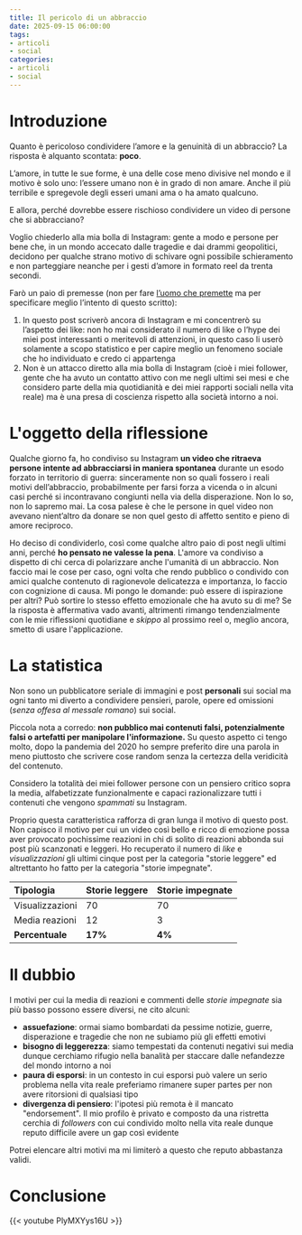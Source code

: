 ```yaml
---
title: Il pericolo di un abbraccio
date: 2025-09-15 06:00:00   
tags:
- articoli
- social
categories:
- articoli
- social
---
```


# Introduzione

Quanto è pericoloso condividere l’amore e la genuinità di un abbraccio? La risposta è alquanto scontata: **poco**. 

L’amore, in tutte le sue forme, è una delle cose meno divisive nel mondo e il motivo è solo uno: l’essere umano non è in grado di non amare. Anche il più terribile e spregevole degli esseri umani ama o ha amato qualcuno. 

E allora, perché dovrebbe essere rischioso condividere un video di persone che si abbracciano?

Voglio chiederlo alla mia bolla di Instagram: gente a modo e persone per bene che, in un mondo accecato dalle tragedie e dai drammi geopolitici, decidono per qualche strano motivo di schivare ogni possibile schieramento e non parteggiare neanche per i gesti d’amore in formato reel da trenta secondi.

Farò un paio di premesse (non per fare [l’uomo che premette](https://youtu.be/D8S_YO9ibOU?si=PJIw5oHChIlYmWE9) ma per specificare meglio l’intento di questo scritto):

1. In questo post scriverò ancora di Instagram e mi concentrerò su l’aspetto dei like: non ho mai considerato il numero di like o l’hype dei miei post interessanti o meritevoli di attenzioni, in questo caso li userò solamente a scopo statistico e per capire meglio un fenomeno sociale che ho individuato e credo ci appartenga
2. Non è un attacco diretto alla mia bolla di Instagram (cioè i miei follower, gente che ha avuto un contatto attivo con me negli ultimi sei mesi e che considero parte della mia quotidianità e dei miei rapporti sociali nella vita reale) ma è una presa di coscienza rispetto alla società intorno a noi. 

# L'oggetto della riflessione

Qualche giorno fa, ho condiviso su Instagram **un video che ritraeva persone intente ad abbracciarsi in maniera spontanea** durante un esodo forzato in territorio di guerra: sinceramente non so quali fossero i reali motivi dell’abbraccio, probabilmente per farsi forza a vicenda o in alcuni casi perché si incontravano congiunti nella via della disperazione. Non lo so, non lo sapremo mai. La cosa palese è che le persone in quel video non avevano nient’altro da donare se non quel gesto di affetto sentito e pieno di amore reciproco.

Ho deciso di condividerlo, così come qualche altro paio di post negli ultimi anni, perché **ho pensato ne valesse la pena**. L'amore va condiviso a dispetto di chi cerca di polarizzare anche l'umanità di un abbraccio. Non faccio mai le cose per caso, ogni volta che rendo pubblico o condivido con amici qualche contenuto di ragionevole delicatezza e importanza, lo faccio con cognizione di causa. Mi pongo le domande: può essere di ispirazione per altri? Può sortire lo stesso effetto emozionale che ha avuto su di me?
Se la risposta è affermativa vado avanti, altrimenti rimango tendenzialmente con le mie riflessioni quotidiane e _skippo_ al prossimo reel o, meglio ancora, smetto di usare l'applicazione. 

# La statistica 

Non sono un pubblicatore seriale di immagini e post **personali** sui social ma ogni tanto mi diverto a condividere pensieri, parole, opere ed omissioni (_senza offesa al messale romano_) sui social. 

Piccola nota a corredo: **non pubblico mai contenuti falsi, potenzialmente falsi o artefatti per manipolare l'informazione.** 
Su questo aspetto ci tengo molto, dopo la pandemia del 2020 ho sempre preferito dire una parola in meno piuttosto che scrivere cose random senza la certezza della veridicità del contenuto.

Considero la totalità dei miei follower persone con un pensiero critico sopra la media, alfabetizzate funzionalmente e capaci razionalizzare tutti i contenuti che vengono _spammati_ su Instagram.

Proprio questa caratteristica rafforza di gran lunga il motivo di questo post. Non capisco il motivo per cui un video così bello e ricco di emozione possa aver provocato pochissime reazioni in chi di solito di reazioni abbonda sui post più scanzonati e leggeri.
Ho recuperato il numero di _like_ e _visualizzazioni_ gli ultimi cinque post per la categoria "storie leggere" ed altrettanto ho fatto per la categoria "storie impegnate".

|Tipologia|Storie leggere|Storie impegnate|
|:-|:-|:-|
|Visualizzazioni|70|70|
|Media reazioni|12|3|
|**Percentuale**|**17%**|**4%**| 

# Il dubbio

I motivi per cui la media di reazioni e commenti delle _storie impegnate_ sia più basso possono essere diversi, ne cito alcuni:

- **assuefazione**: ormai siamo bombardati da pessime notizie, guerre, disperazione e tragedie che non ne subiamo più gli effetti emotivi
- **bisogno di leggerezza**: siamo tempestati da contenuti negativi sui media dunque cerchiamo rifugio nella banalità per staccare dalle nefandezze del mondo intorno a noi
- **paura di esporsi**: in un contesto in cui esporsi può valere un serio problema nella vita reale preferiamo rimanere super partes per non avere ritorsioni di qualsiasi tipo
- **divergenza di pensiero**: l'ipotesi più remota è il mancato "endorsement". Il mio profilo è privato e composto da una ristretta cerchia di _followers_ con cui condivido molto nella vita reale dunque reputo difficile avere un gap così evidente

Potrei elencare altri motivi ma mi limiterò a questo che reputo abbastanza validi.

# Conclusione

{{< youtube PlyMXYys16U >}}
